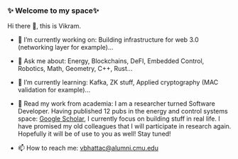 ### ✨ Welcome to my space✨
 Hi there 👋, this is Vikram.
- 🔭 I’m currently working on: Building infrastructure for web 3.0 (networking layer for example)...
  
- 💬 Ask me about: Energy, Blockchains, DeFI, Embedded Control, Robotics, Math, Geometry, C++, Rust...
  
- 🌱 I’m currently learning: Kafka, ZK stuff, Applied cryptography (MAC validation for example)...
  
- 💬 Read my work from academia: I am a researcher turned Software Developer. Having published 12 pubs in the energy and control systems space: [Google Scholar](https://scholar.google.co.in/citations?user=91OsIQYAAAAJ&hl=en), I currently focus on building stuff in real life. I have promised my old colleagues that I will participate in research again. Hopefully it will be of use to you as well! Stay tuned!
  
- 📫 How to reach me: vbhattac@alumni.cmu.edu
